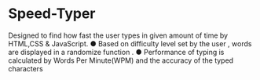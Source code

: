 # Speed-Typer
Designed to find how fast the user types in given amount of time by HTML,CSS &amp; JavaScript. ● Based on difficulty level set by the user , words are displayed in a randomize function . ● Performance of typing is calculated by Words Per Minute(WPM) and the accuracy of the typed characters
